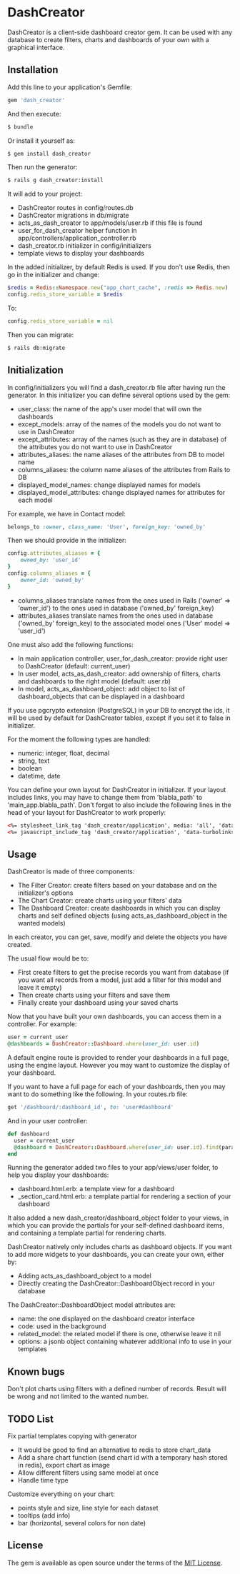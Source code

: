 # DashCreator
DashCreator is a client-side dashboard creator gem.
It can be used with any database to create filters, charts and dashboards of your own with a graphical interface.

## Installation
Add this line to your application's Gemfile:

```ruby
gem 'dash_creator'
```

And then execute:
```bash
$ bundle
```

Or install it yourself as:
```bash
$ gem install dash_creator
```

Then run the generator:
```bash
$ rails g dash_creator:install
```
It will add to your project:
  - DashCreator routes in config/routes.db
  - DashCreator migrations in db/migrate
  - acts_as_dash_creator to app/models/user.rb if this file is found
  - user_for_dash_creator helper function in app/controllers/application_controller.rb
  - dash_creator.rb initializer in config/initializers
  - template views to display your dashboards
  
In the added initializer, by default Redis is used.
If you don't use Redis, then go in the initializer and change:
```ruby
$redis = Redis::Namespace.new("app_chart_cache", :redis => Redis.new)
config.redis_store_variable = $redis
```

To:
```ruby
config.redis_store_variable = nil
```

Then you can migrate:
```bash
$ rails db:migrate
```

## Initialization

In config/initializers you will find a dash_creator.rb file after having run the generator.
In this initializer you can define several options used by the gem:
  - user_class: the name of the app's user model that will own the dashboards
  - except_models: array of the names of the models you do not want to use in DashCreator
  - except_attributes: array of the names (such as they are in database) of the attributes you do not want to use in DashCreator
  - attributes_aliases: the name aliases of the attributes from DB to model name
  - columns_aliases: the column name aliases of the attributes from Rails to DB
  - displayed_model_names: change displayed names for models
  - displayed_model_attributes: change displayed names for attributes for each model
  
For example, we have in Contact model:
```ruby
belongs_to :owner, class_name: 'User', foreign_key: 'owned_by'
```

Then we should provide in the initializer:
```ruby
config.attributes_aliases = {
    owned_by: 'user_id'
}
config.columns_aliases = {
    owner_id: 'owned_by'
}
```
- columns_aliases translate names from the ones used in Rails ('owner' => 'owner_id') to the ones used in database ('owned_by' foreign_key)
- attributes_aliases translate names from the ones used in database ('owned_by' foreign_key) to the associated model ones ('User' model => 'user_id')

One must also add the following functions:
  - In main application controller, user_for_dash_creator: provide right user to DashCreator (default: current_user)
  - In user model, acts_as_dash_creator: add ownership of filters, charts and dashboards to the right model (default: user.rb)
  - In model, acts_as_dashboard_object: add object to list of dashboard_objects that can be displayed in a dashboard

If you use pgcrypto extension (PostgreSQL) in your DB to encrypt the ids, it will be used by default for DashCreator tables, except if you set it to false in initializer.

For the moment the following types are handled:
- numeric: integer, float, decimal
- string, text
- boolean
- datetime, date

You can define your own layout for DashCreator in initializer.
If your layout includes links, you may have to change them from 'blabla_path' to 'main_app.blabla_path'.
Don't forget to also include the following lines in the head of your layout for DashCreator to work properly:
```html
<%= stylesheet_link_tag 'dash_creator/application', media: 'all', 'data-turbolinks-track': 'reload' %>
<%= javascript_include_tag 'dash_creator/application', 'data-turbolinks-track': 'reload' %>
```

## Usage

DashCreator is made of three components:
- The Filter Creator: create filters based on your database and on the initializer's options
- The Chart Creator: create charts using your filters' data
- The Dashboard Creator: create dashboards in which you can display charts and self defined objects (using acts_as_dashboard_object in the wanted models)

In each creator, you can get, save, modify and delete the objects you have created.

The usual flow would be to:
- First create filters to get the precise records you want from database (if you want all records from a model, just add a filter for this model and leave it empty)
- Then create charts using your filters and save them
- Finally create your dashboard using your saved charts

Now that you have built your own dashboards, you can access them in a controller. For example:
```ruby
user = current_user
@dashboards = DashCreator::Dashboard.where(user_id: user.id)
```
A default engine route is provided to render your dashboards in a full page, using the engine layout.
However you may want to customize the display of your dashboard.

If you want to have a full page for each of your dashboards, then you may want to do something like the following.
In your routes.rb file:
```ruby
get '/dashboard/:dashboard_id', to: 'user#dashboard'
```
And in your user controller:
```ruby
def dashboard
  user = current_user
  @dashboard = DashCreator::Dashboard.where(user_id: user.id).find(params[:dashboard_id])
end
```
Running the generator added two files to your app/views/user folder, to help you display your dashboards:
- dashboard.html.erb: a template view for a dashboard
- _section_card.html.erb: a template partial for rendering a section of your dashboard

It also added a new dash_creator/dashboard_object folder to your views, in which you can provide the partials for your self-defined dashboard items, and containing a template partial for rendering charts.

DashCreator natively only includes charts as dashboard objects.
If you want to add more widgets to your dashboards, you can create your own, either by:
- Adding acts_as_dashboard_object to a model
- Directly creating the DashCreator::DashboardObject record in your database

The DashCreator::DashboardObject model attributes are:
- name: the one displayed on the dashboard creator interface
- code: used in the background
- related_model: the related model if there is one, otherwise leave it nil
- options: a jsonb object containing whatever additional info to use in your templates

## Known bugs
Don't plot charts using filters with a defined number of records.
Result will be wrong and not limited to the wanted number.

## TODO List
Fix partial templates copying with generator

- It would be good to find an alternative to redis to store chart_data
- Add a share chart function (send chart id with a temporary hash stored in redis), export chart as image
- Allow different filters using same model at once
- Handle time type

Customize everything on your chart:
- points style and size, line style for each dataset
- tooltips (add info)
- bar (horizontal, several colors for non date)

## License
The gem is available as open source under the terms of the [MIT License](http://opensource.org/licenses/MIT).